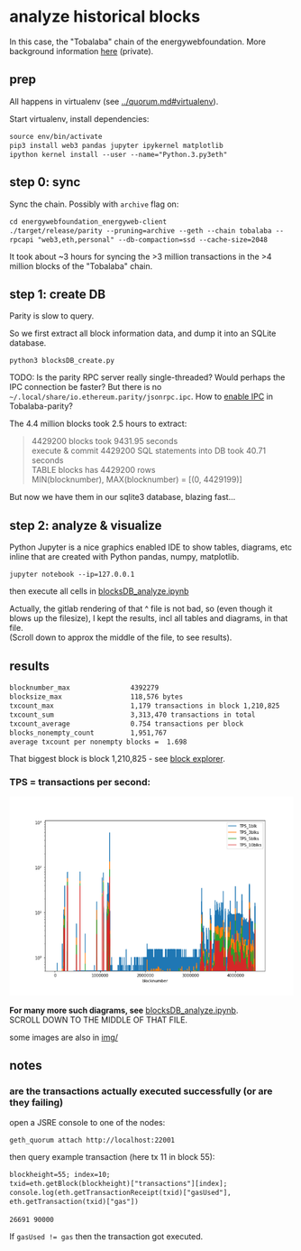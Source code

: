 # analyze historical blocks
In this case, the "Tobalaba" chain of the energywebfoundation. More background information [here](https://gitlab.com/electronDLT/training-material/tree/master/EWF) (private).

## prep
All happens in virtualenv (see [../quorum.md#virtualenv](../quorum.md#virtualenv)).

Start virtualenv, install dependencies:
```
source env/bin/activate
pip3 install web3 pandas jupyter ipykernel matplotlib 
ipython kernel install --user --name="Python.3.py3eth"
```

## step 0: sync
Sync the chain. Possibly with `archive` flag on:

```
cd energywebfoundation_energyweb-client
./target/release/parity --pruning=archive --geth --chain tobalaba --rpcapi "web3,eth,personal" --db-compaction=ssd --cache-size=2048
```
It took about ~3 hours for syncing the >3 million transactions in the >4 million blocks of the "Tobalaba" chain.


## step 1: create DB
Parity is slow to query.

So we first extract all block information data, and dump it into an SQLite database.

```
python3 blocksDB_create.py
```

TODO: Is the parity RPC server really single-threaded? Would perhaps the IPC connection be faster? But there is no `~/.local/share/io.ethereum.parity/jsonrpc.ipc`. How to [enable IPC](https://wiki.parity.io/Configuring-Parity) in Tobalaba-parity?

The 4.4 million blocks took 2.5 hours to extract:

> 4429200 blocks took 9431.95 seconds  
> execute & commit 4429200 SQL statements into DB took 40.71 seconds  
> TABLE blocks has 4429200 rows  
> MIN(blocknumber), MAX(blocknumber) = [(0, 4429199)]   

But now we have them in our sqlite3 database, blazing fast...

## step 2: analyze & visualize

Python Jupyter is a nice graphics enabled IDE to show tables, diagrams, etc inline that are created with Python pandas, numpy, matplotlib.
```
jupyter notebook --ip=127.0.0.1
```

then execute all cells in [blocksDB_analyze.ipynb](blocksDB_analyze.ipynb)

Actually, the gitlab rendering of that ^ file is not bad,
so (even though it blows up the filesize),
I kept the results, incl all tables and diagrams, in that file.  
(Scroll down to approx the middle of the file, to see results).

## results
```
blocknumber_max               4392279
blocksize_max                 118,576 bytes
txcount_max                   1,179 transactions in block 1,210,825
txcount_sum                   3,313,470 transactions in total
txcount_average               0.754 transactions per block
blocks_nonempty_count         1,951,767
average txcount per nonempty blocks =  1.698
```
That biggest block is block 1,210,825 - see [block explorer](https://tobalaba.etherscan.com/block/1210825).
### TPS = transactions per second:  


![img/TPS_allBlocks.png](img/TPS_allBlocks.png)

**For many more such diagrams, see** [blocksDB_analyze.ipynb](blocksDB_analyze.ipynb).  
SCROLL DOWN TO THE MIDDLE OF THAT FILE.

some images are also in [img/](img)

## notes

### are the transactions actually executed successfully (or are they failing)

open a JSRE console to one of the nodes:
```
geth_quorum attach http://localhost:22001
```
then query example transaction (here tx 11 in block 55):
```
blockheight=55; index=10; 
txid=eth.getBlock(blockheight)["transactions"][index]; 
console.log(eth.getTransactionReceipt(txid)["gasUsed"], eth.getTransaction(txid)["gas"])

26691 90000
```
If `gasUsed != gas` then the transaction got executed.

